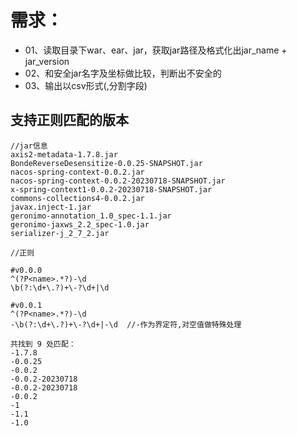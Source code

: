# 需求：
- 01、读取目录下war、ear、jar，获取jar路径及格式化出jar_name + jar_version
- 02、和安全jar名字及坐标做比较，判断出不安全的
- 03、输出以csv形式(,分割字段)

## 支持正则匹配的版本
```
//jar信息
axis2-metadata-1.7.8.jar
BondeReverseDesensitize-0.0.25-SNAPSHOT.jar
nacos-spring-context-0.0.2.jar
nacos-spring-context-0.0.2-20230718-SNAPSHOT.jar
x-spring-context1-0.0.2-20230718-SNAPSHOT.jar
commons-collections4-0.0.2.jar
javax.inject-1.jar
geronimo-annotation_1.0_spec-1.1.jar 
geronimo-jaxws_2.2_spec-1.0.jar
serializer-j_2_7_2.jar

//正则

#v0.0.0
^(?P<name>.*?)-\d
\b(?:\d+\.?)+\-?\d+|\d

#v0.0.1
^(?P<name>.*?)-\d
-\b(?:\d+\.?)+\-?\d+|-\d  //-作为界定符,对空值做特殊处理

共找到 9 处匹配：
-1.7.8
-0.0.25
-0.0.2
-0.0.2-20230718
-0.0.2-20230718
-0.0.2
-1
-1.1
-1.0
```